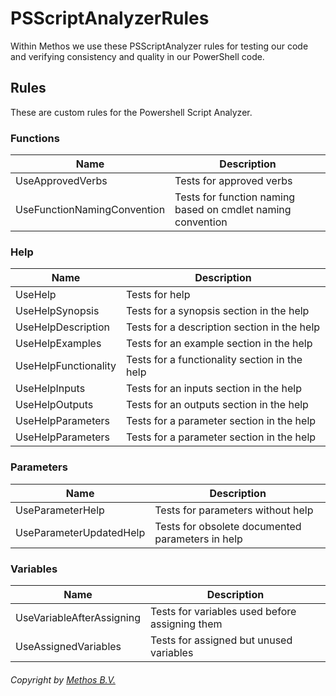 # PSScriptAnalyzerRules
Within Methos we use these PSScriptAnalyzer rules for testing our code and verifying consistency and quality in our PowerShell code.

## Rules
These are custom rules for the Powershell Script Analyzer.

### Functions
| Name                        | Description                                                   |
| --------------------------- | ------------------------------------------------------------- |
| UseApprovedVerbs            | Tests for approved verbs                                      |
| UseFunctionNamingConvention | Tests for function naming based on cmdlet naming convention   |

### Help
| Name                        | Description                                                   |
| --------------------------- | ------------------------------------------------------------- |
| UseHelp                     | Tests for help                                                |
| UseHelpSynopsis             | Tests for a synopsis section in the help                      |
| UseHelpDescription          | Tests for a description section in the help                   |
| UseHelpExamples             | Tests for an example section in the help                      |
| UseHelpFunctionality        | Tests for a functionality section in the help                 |
| UseHelpInputs               | Tests for an inputs section in the help                       |
| UseHelpOutputs              | Tests for an outputs section in the help                      |
| UseHelpParameters           | Tests for a parameter section in the help                     |
| UseHelpParameters           | Tests for a parameter section in the help                     |

### Parameters
| Name                        | Description                                                   |
| --------------------------- | ------------------------------------------------------------- |
| UseParameterHelp            | Tests for parameters without help                             |
| UseParameterUpdatedHelp     | Tests for obsolete documented parameters in help              |

### Variables
| Name                        | Description                                                   |
| --------------------------- | ------------------------------------------------------------- |
| UseVariableAfterAssigning   | Tests for variables used before assigning them                |
| UseAssignedVariables        | Tests for assigned but unused variables                       |



###### Copyright by [Methos B.V.](http://www.methos.nl "Methos")